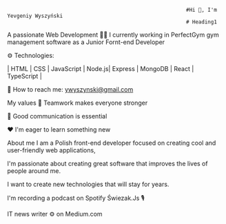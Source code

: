                                                               #Hi 👋, I'm Yevgeniy Wyszyński
                                                              # Heading1

A passionate Web Development
👷‍♂️ I currently working in PerfectGym gym management software as a Junior Fornt-end Developer

:gear: Technologies:

| HTML | CSS | JavaScript | Node.js| Express | MongoDB | React | TypeScript |

📧 How to reach me: ywyszynski@gmail.com

My values
👐 Teamwork makes everyone stronger

🔑 Good communication is essential

♥️ I'm eager to learn something new

About me
I am a Polish front-end developer focused on creating cool and user-friendly web applications,

I'm passionate about creating great software that improves the lives of people around me.

I want to create new technologies that will stay for years.

I'm recording a podcast on Spotify Świezak.Js :studio_microphone:

IT news writer ⚙️ on Medium.com
